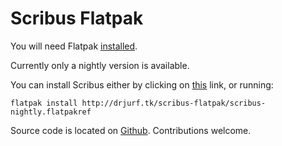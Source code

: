 # Scribus Flatpak

You will need Flatpak [installed](http://flatpak.org/getting.html).

Currently only a nightly version is available.

You can install Scribus either by clicking on [this](http://drjurf.tk/scribus-flatpak/scribus-nightly.flatpakref) link, or running:

    flatpak install http://drjurf.tk/scribus-flatpak/scribus-nightly.flatpakref

Source code is located on [Github](https://github.com/jurf/scribus-flatpak). Contributions welcome.
